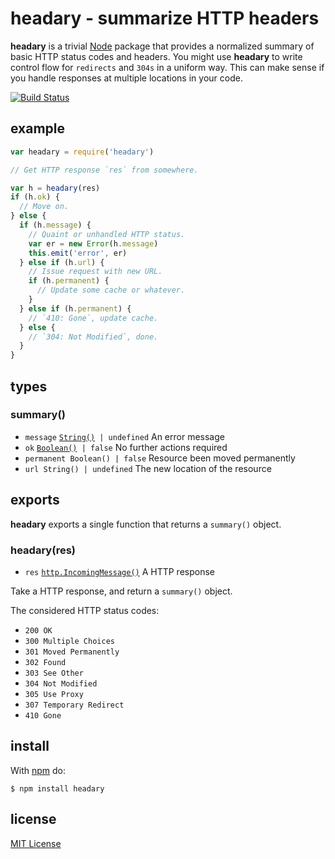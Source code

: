 # headary - summarize HTTP headers

**headary** is a trivial [Node](https://nodejs.org) package that provides a normalized summary of basic HTTP status codes and headers. You might use **headary** to write control flow for `redirects` and `304s` in a uniform way. This can make sense if you handle responses at multiple locations in your code.

[![Build Status](https://secure.travis-ci.org/michaelnisi/headary.svg)](http://travis-ci.org/michaelnisi/headary)

## example

```js
var headary = require('headary')

// Get HTTP response `res` from somewhere.

var h = headary(res)
if (h.ok) {
  // Move on.
} else {
  if (h.message) {
    // Quaint or unhandled HTTP status.
    var er = new Error(h.message)
    this.emit('error', er)
  } else if (h.url) {
    // Issue request with new URL.
    if (h.permanent) {
      // Update some cache or whatever.
    }
  } else if (h.permanent) {
    // `410: Gone`, update cache.
  } else {
    // `304: Not Modified`, done.
  }
}
```

## types

### summary()

- `message` [`String()`](https://developer.mozilla.org/en-US/docs/Web/JavaScript/Reference/Global_Objects/String)` | undefined` An error message
- `ok` [`Boolean()`](https://developer.mozilla.org/en-US/docs/Web/JavaScript/Reference/Global_Objects/Boolean)` | false` No further actions required
- `permanent Boolean() | false` Resource been moved permanently
- `url String() | undefined` The new location of the resource

## exports

**headary** exports a single function that returns a `summary()` object.

### headary(res)

- `res` [`http.IncomingMessage()`](https://nodejs.org/api/http.html#http_http_incomingmessage) A HTTP response

Take a HTTP response, and return a `summary()` object.

The considered HTTP status codes:

- `200 OK`
- `300 Multiple Choices`
- `301 Moved Permanently`
- `302 Found`
- `303 See Other`
- `304 Not Modified`
- `305 Use Proxy`
- `307 Temporary Redirect`
- `410 Gone`

## install

With [npm](https://npmjs.org/package/headary) do:

```
$ npm install headary
```

## license

[MIT License](https://raw.github.com/michaelnisi/headary/master/LICENSE)
